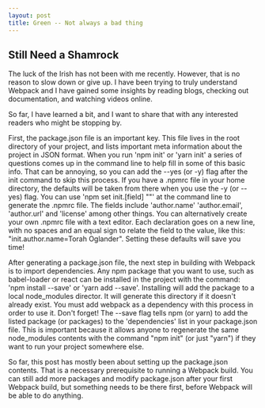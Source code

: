 ```yaml
---
layout: post
title: Green -- Not always a bad thing
---
```


## Still Need a Shamrock

The luck of the Irish has not been with me recently. However, that is no
reason to slow down or give up. I have been trying to truly understand Webpack
and I have gained some insights by reading blogs, checking out documentation,
and watching videos online.

So far, I have learned a bit, and I want to share that with any interested
readers who might be stopping by.

First, the package.json file is an important key. This file lives in the
root directory of your project, and lists important meta information about
the project in JSON format. When you run 'npm init' or 'yarn init' a series
of questions comes up in the command line to help fill in some of this basic
info. That can be annoying, so you can add the --yes (or -y) flag after
the init command to skip this process. If you have a .npmrc file in your
home directory, the defaults will be taken from there when you use the -y
(or --yes) flag. You can use 'npm set init.[field] "<YOUR DETAILS>"' at
the command line to generate the .npmrc file. The fields include 'author.name'
'author.email', 'author.url' and 'license' among other things. You can
alternatively create your own .npmrc file with a text editor. Each declaration
goes on a new line, with no spaces and an equal sign to relate the field
to the value, like this: "init.author.name=Torah Oglander". Setting these
defaults will save you time!

After generating a package.json file, the next step in building with Webpack
is to import dependencies. Any npm package that you want to use, such as
babel-loader or react can be installed in the project with the command:
'npm install <desired package> --save' or 'yarn add <desired package> --save'.
Installing will add the package to a local node_modules director. It will
generate this directory if it doesn't already exist. You must add webpack
as a dependency with this process in order to use it. Don't forget!
The --save flag tells npm (or yarn) to add the listed package (or packages)
to the 'dependencies' list in your package.json file. This is important
because it allows anyone to regenerate the same node_modules contents
with the command "npm init" (or just "yarn") if they want to run your project
somewhere else.

So far, this post has mostly been about setting up the package.json contents.
That is a necessary prerequisite to running a Webpack build. You can still
add more packages and modify package.json after your first Webpack build, but
something needs to be there first, before Webpack will be able to do anything.
